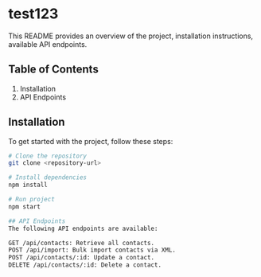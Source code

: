 # test123

This README provides an overview of the project, installation instructions, available API endpoints.

## Table of Contents

1. Installation
2. API Endpoints

## Installation

To get started with the project, follow these steps:

```bash
# Clone the repository
git clone <repository-url>

# Install dependencies
npm install

# Run project
npm start

## API Endpoints
The following API endpoints are available:

GET /api/contacts: Retrieve all contacts.
POST /api/import: Bulk import contacts via XML.
POST /api/contacts/:id: Update a contact.
DELETE /api/contacts/:id: Delete a contact.
